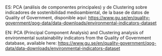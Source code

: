 ES: PCA (análisis de componentes principales) y de Clustering sobre indicadores de sostenibilidad medioambiental, de la base de datos de Quality of Government, disponible aquí: https://www.gu.se/en/quality-government/qog-data/data-downloads/environmental-indicators-dataset

EN: PCA (Principal Component Analysis) and Clustering analysis of environmental sustainability indicators from the Quality of Government database, available here: https://www.gu.se/en/quality-government/qog-data/data-downloads/environmental-indicators-dataset
